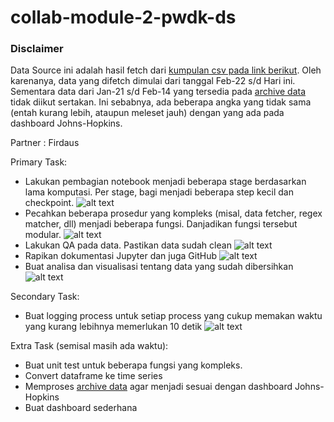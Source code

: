 # collab-module-2-pwdk-ds

### Disclaimer

Data Source ini adalah hasil fetch dari [kumpulan csv pada link berikut](https://github.com/CSSEGISandData/COVID-19/tree/master/csse_covid_19_data/csse_covid_19_daily_reports).
Oleh karenanya, data yang difetch dimulai dari tanggal Feb-22 s/d Hari ini. Sementara data dari Jan-21 s/d Feb-14 yang tersedia pada [archive data](https://github.com/CSSEGISandData/COVID-19/tree/master/archived_data) tidak diikut sertakan. Ini sebabnya, ada beberapa angka yang tidak sama (entah kurang lebih, ataupun meleset jauh) dengan yang ada pada dashboard Johns-Hopkins.

Partner : Firdaus

Primary Task:
- Lakukan pembagian notebook menjadi beberapa stage berdasarkan lama komputasi. Per stage, bagi menjadi beberapa step kecil dan checkpoint. ![alt text](https://img.shields.io/badge/Ariandy-Done-green.svg "Done by Ariandy")
- Pecahkan beberapa prosedur yang kompleks (misal, data fetcher, regex matcher, dll) menjadi beberapa fungsi. Danjadikan fungsi tersebut modular. ![alt text](https://img.shields.io/badge/Ariandy-Done-green.svg "Done by Ariandy")
- Lakukan QA pada data. Pastikan data sudah clean ![alt text](https://img.shields.io/badge/Firdaus-Done-green.svg "Done by Firdaus")
- Rapikan dokumentasi Jupyter dan juga GitHub ![alt text](https://img.shields.io/badge/On_Going-orange.svg "On Going")
- Buat analisa dan visualisasi tentang data yang sudah dibersihkan ![alt text](https://img.shields.io/badge/On_Going-orange.svg "On Going")

Secondary Task:
- Buat logging process untuk setiap process yang cukup memakan waktu yang kurang lebihnya memerlukan 10 detik ![alt text](https://img.shields.io/badge/Ariandy-Done-green.svg "Done by Ariandy")

Extra Task (semisal masih ada waktu):
- Buat unit test untuk beberapa fungsi yang kompleks.
- Convert dataframe ke time series
- Memproses [archive data](https://github.com/CSSEGISandData/COVID-19/tree/master/archived_data) agar menjadi sesuai dengan dashboard Johns-Hopkins
- Buat dashboard sederhana
